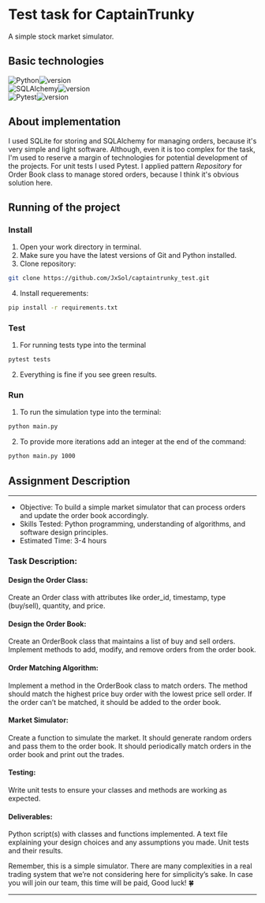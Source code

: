 # Test task for CaptainTrunky
A simple stock market simulator.

## Basic technologies
![Python](https://img.shields.io/badge/Python-3776AB.svg?style=flat&logo=Python&logoColor=white)![version](https://img.shields.io/badge/3.11-gray) <br>
![SQLAlchemy](https://img.shields.io/badge/SQLAlchemy-D71F00.svg?style=flat&logo=SQLAlchemy&logoColor=white)![version](https://img.shields.io/badge/2.0.23-gray) <br>
![Pytest](https://img.shields.io/badge/Pytest-0A9EDC.svg?style=flat&logo=Pytest&logoColor=white)![version](https://img.shields.io/badge/7.4.3-gray) <br>

## About implementation
I used SQLite for storing and SQLAlchemy for managing orders,
because it's very simple and light software. Although, even it is too complex for the task,
I'm used to reserve a margin of technologies for potential development of the projects. 
For unit tests I used Pytest.
I applied pattern _Repository_ for Order Book class to manage stored orders, because
I think it's obvious solution here. 


## Running of the project
### Install
1. Open your work directory in terminal.
2. Make sure you have the latest versions of Git and Python installed.
3. Clone repository:
```bash
git clone https://github.com/JxSol/captaintrunky_test.git
```
4. Install requerements:
```bash
pip install -r requirements.txt
```
### Test
1. For running tests type into the terminal
```bash
pytest tests
```
2. Everything is fine if you see green results.
### Run
1. To run the simulation type into the terminal:
```bash
python main.py
```
2. To provide more iterations add an integer at the end of the command:
```bash
python main.py 1000
```


## Assignment Description

---

- Objective: To build a simple market simulator that can process orders and update the order book accordingly.
- Skills Tested: Python programming, understanding of algorithms, and software design principles.
- Estimated Time: 3-4 hours
### Task Description:
#### Design the Order Class:
Create an Order class with attributes like order_id, timestamp, type (buy/sell), quantity, and price.
#### Design the Order Book:
Create an OrderBook class that maintains a list of buy and sell orders.
Implement methods to add, modify, and remove orders from the order book.
#### Order Matching Algorithm:
Implement a method in the OrderBook class to match orders.
The method should match the highest price buy order with the lowest price sell order.
If the order can’t be matched, it should be added to the order book.
#### Market Simulator:
Create a function to simulate the market.
It should generate random orders and pass them to the order book.
It should periodically match orders in the order book and print out the trades.
#### Testing:
Write unit tests to ensure your classes and methods are working as expected.
#### Deliverables:
Python script(s) with classes and functions implemented.
A text file explaining your design choices and any assumptions you made.
Unit tests and their results.

Remember, this is a simple simulator. There are many complexities in a real trading system that we’re not considering here for simplicity’s sake. In case you will join our team, this time will be paid, Good luck! 🍀 

---